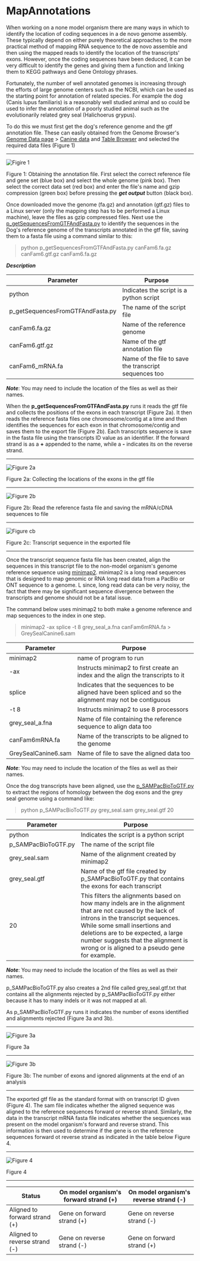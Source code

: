 # MapAnnotations

When working on a none model organism there are many ways in which to identify the location of coding sequences in a de novo genome assembly. These typically depend on either purely theoretical approaches to the more practical method of mapping RNA sequence to the de novo assemble and then using the mapped reads to identify the location of the transcripts' exons. However, once the coding sequences have been deduced, it can be very difficult to identify the genes and giving them a function and linking them to KEGG pathways and Gene Ontology phrases. 

Fortunately, the number of well annotated genomes is increasing through the efforts of large genome centers such as the NCBI, which can be used as the starting point for annotation of related species. For example the dog (Canis lupus familiaris) is a reasonably well studied animal and so could be used to infer the annotation of a poorly studied animal such as the evolutionarily related grey seal (Halichoerus grypus). 

To do this we must first get the dog's reference genome and the gtf annotation file. These can easily obtained from the Genome Browser's [Genome Data page](https://hgdownload.soe.ucsc.edu/downloads.html?_gl=1*11ug8p7*_ga*MTMzMDM3MzY1Ny4xNjMyOTIwNTkx*_ga_P5EV0BL192*MTcxOTQzOTk2Mi4yNy4wLjE3MTk0Mzk5NjIuMC4wLjA.) > [Canine data](https://hgdownload.soe.ucsc.edu/goldenPath/canFam6/bigZips/) and [Table Browser](https://genome.ucsc.edu/cgi-bin/hgTables) and selected the required data files (Figure 1)

<hr />

![Figire 1](images/figure1.jpg)

Figure 1: Obtaining the annotation file. First select the correct reference file and gene set (blue box) and select the whole genome (pink box). Then select the correct data set (red box) and enter the file's name and gzip compression (green box) before pressing the ***get output*** button (black box). 

Once downloaded move the genome (fa.gz) and annotation (gtf.gz) files to a Linux server (only the mapping step has to be performed a Linux machine), leave the files as gzip compressed files. Next use the [p_getSequencesFromGTFAndFasta.py](scripts/p_getSequencesFromGTFAndFasta.py) to identify the sequences in the Dog's reference genome of the transcripts annotated in the gtf file, saving them to a fasta file using a command similar to this:

> python p_getSequencesFromGTFAndFasta.py canFam6.fa.gz canFam6.gtf.gz canFam6.fa.gz

***Description*** 

|Parameter|Purpose|
|-|-|
|python|Indicates the script is a python script|
|p_getSequencesFromGTFAndFasta.py|The name of the script file|
|canFam6.fa.gz|Name of the reference genome|
|canFam6.gtf.gz|Name of the gtf annotation file|
|canFam6_mRNA.fa|Name of the file to save the transcript sequences too|

***Note***: You may need to include the location of the files as well as their names.

When the __p_getSequencesFromGTFAndFasta.py__ runs it reads the gtf file and collects the positions of the exons in each transcript (Figure 2a). It then reads the reference fasta files one chromosome/contig at a time and then identifies the sequences for each exon in that chromosome/contig and saves them to the export file (Figure 2b). Each transcripts sequence is save in the fasta file using the transcripts ID value as an identifier. If the forward strand is as a __+__ appended to the name, while a __-__ indicates its on the reverse strand. 

<hr />

![Figure 2a](images/figure2a.jpg)

Figure 2a: Collecting the locations of the exons in the gtf file

<hr />

![Figure 2b](images/figure2b.jpg)

Figure 2b: Read the reference fasta file and saving the mRNA/cDNA sequences to file

<hr />

![Figure cb](images/figure2c.jpg)

Figure 2c: Transcript sequence in the exported file

<hr />

Once the transcript sequence fasta file has been created, align the sequences in this transcript file to the non-model organism's genome reference sequence using [minimap2](https://github.com/lh3/minimap2). minimap2 is a long read sequences that is designed to map genomic or RNA  long read data from a PacBio or ONT sequence to a genome. L since, long read data can be very noisy, the fact that there may be significant sequence divergence between the transcripts and genome should not be a fatal issue. 

The command below uses minimap2 to both make a genome reference and map sequences to the index in one step.  

> minimap2 -ax splice -t 8 grey_seal_a.fna canFam6mRNA.fa \> GreySealCanine6.sam

|Parameter|Purpose|
|-|-|
|minimap2|name of program to run|
|-ax|Instructs minimap2 to first create an index and the align the transcripts to it|
|splice|Indicates that the sequences to be aligned have been spliced and so the alignment may not be contiguous|
|-t 8|Instructs minimap2 to use 8 processors|
|grey_seal_a.fna|Name of file containing the reference sequence to align data too|
|canFam6mRNA.fa|Name of the transcripts to be aligned to the genome|
|GreySealCanine6.sam|Name of file to save the aligned data too|

***Note***: You may need to include the location of the files as well as their names.

Once the dog transcripts have been aligned, use the [p_SAMPacBioToGTF.py](scripts/p_SAMPacBioToGTF.py) to extract the regions of homology between the dog exons and the grey seal genome using a command like:

> python p_SAMPacBioToGTF.py grey_seal.sam grey_seal.gtf 20

|Parameter|Purpose|
|-|-|
|python|Indicates the script is a python script|
|p_SAMPacBioToGTF.py|The name of the script file|
|grey_seal.sam|Name of the alignment created by minimap2|
|grey_seal.gtf|Name of the gtf file created by p_SAMPacBioToGTF.py that contains the exons for each transcript|
|20|This filters the alignments based on how many indels are in the alignment that are not caused by the lack of introns in the transcript sequences. While some small insertions and deletions are to be expected, a large number suggests that the alignment is wrong or is aligned to a pseudo gene for example.|

***Note***: You may need to include the location of the files as well as their names.

p_SAMPacBioToGTF.py also creates a 2nd file called grey_seal.gtf.txt that contains all the alignments rejected by p_SAMPacBioToGTF.py either because it has to many indels or it was not mapped at all.

As p_SAMPacBioToGTF.py runs it indicates the number of exons identified and alignments rejected (Figure 3a and 3b).

<hr />

![Figure 3a](images/figure3a.jpg)

Figure 3a

<hr />

![Figure 3b](images/figure3b.jpg)

Figure 3b: The number of exons and ignored alignments at the end of an analysis

<hr />

The exported gtf file as the standard format with on transcript ID given (Figure 4). The sam file indicates whether the aligned sequence was aligned to the reference sequences forward or reverse strand. Similarly, the data in the transcript mRNA fasta file indicates whether the sequences was present on the model organism's forward and reverse strand. This information is then used to determine if the gene is on the reference sequences forward ot reverse strand as indicated in the table below Figure 4.


<hr />

![Figure 4](images/figure4.jpg)

Figure 4

<hr />

|Status|On model organism's forward strand (+)|On model organism's reverse strand (-)|
|-|-|-|
|Aligned to forward strand (+)|Gene on forward strand (+)| Gene on reverse strand (-)|
|Aligned to reverse strand (-)|Gene on reverse strand (-)|Gene on forward strand (+)|